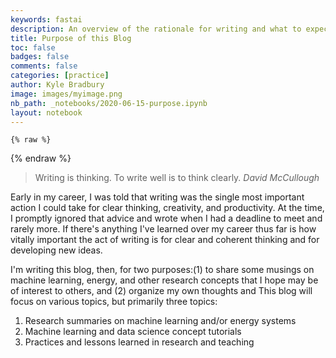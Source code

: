 ```yaml
---
keywords: fastai
description: An overview of the rationale for writing and what to expect from the content.
title: Purpose of this Blog
toc: false 
badges: false
comments: false
categories: [practice]
author: Kyle Bradbury
image: images/myimage.png
nb_path: _notebooks/2020-06-15-purpose.ipynb
layout: notebook
---
```


<!--
#################################################
### THIS FILE WAS AUTOGENERATED! DO NOT EDIT! ###
#################################################
# file to edit: _notebooks/2020-06-15-purpose.ipynb
-->

<div class="container" id="notebook-container">
        
    {% raw %}
    
<div class="cell border-box-sizing code_cell rendered">

</div>
    {% endraw %}

<div class="cell border-box-sizing text_cell rendered"><div class="inner_cell">
<div class="text_cell_render border-box-sizing rendered_html">
<blockquote><p>Writing is thinking. To write well is to think clearly. <em>David McCullough</em></p>
</blockquote>
<p>Early in my career, I was told that writing was the single most important action I could take for clear thinking, creativity, and productivity. At the time, I promptly ignored that advice and wrote when I had a deadline to meet and rarely more. If there's anything I've learned over my career thus far is how vitally important the act of writing is for clear and coherent thinking and for developing new ideas.</p>
<p>I'm writing this blog, then, for two purposes:(1) to share some musings on machine learning, energy, and other research concepts that I hope may be of interest to others, and (2) organize my own thoughts and 
This blog will focus on various topics, but primarily three topics:</p>
<ol>
<li>Research summaries on machine learning and/or energy systems </li>
<li>Machine learning and data science concept tutorials</li>
<li>Practices and lessons learned in research and teaching</li>
</ol>

</div>
</div>
</div>
</div>
 


